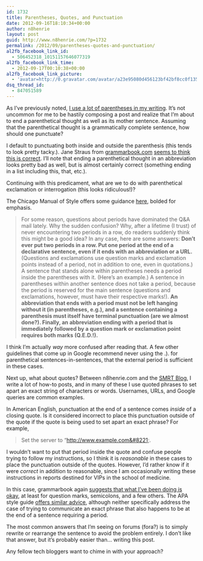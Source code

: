 ```yaml
---
id: 1732
title: Parentheses, Quotes, and Punctuation
date: 2012-09-16T18:10:34+00:00
author: n8henrie
layout: post
guid: http://www.n8henrie.com/?p=1732
permalink: /2012/09/parentheses-quotes-and-punctuation/
al2fb_facebook_link_id:
  - 506452318_10151157646077319
al2fb_facebook_link_time:
  - 2012-09-17T00:10:38+00:00
al2fb_facebook_link_picture:
  - 'avatar=http://0.gravatar.com/avatar/a23e95080d456123bf42bf8cc0f13519?s=96&amp;d=wavatar&amp;r=PG'
dsq_thread_id:
  - 847051589
---
```

As I&#8217;ve previously noted, [I use a lot of parentheses in my writing](http://www.n8henrie.com/2012/01/parenthesis/ "(Parenthesis)"). It&#8217;s not uncommon for me to be hastily composing a post and realize that I&#8217;m about to end a parenthetical thought as well as its mother sentence. Assuming that the parenthetical thought is a grammatically complete sentence, how should one punctuate?

<!--more-->

I default to punctuating both inside and outside the parenthesis (this tends to look pretty tacky.). Jane Straus from <a target="_blank" href="http://www.grammarbook.com/">grammarbook.com</a> <a target="_blank" href="http://www.grammarbook.com/punctuation/parens.asp" title="See Rule 3.">seems to think this is correct</a>. I&#8217;ll note that ending a parenthetical thought in an abbreviation looks pretty bad as well, but is almost certainly correct (something ending in a list including this, that, etc.).

Continuing with this predicament, what are we to do with parenthetical exclamation or interrogation (this looks ridiculous!)?

The Chicago Manual of Style offers some guidance <a target="_blank" href="http://www.chicagomanualofstyle.org/qanda/data/faq/topics/Punctuation.html?old=Punctuation36.html">here</a>, bolded for emphasis.

> For some reason, questions about periods have dominated the Q&A mail lately. Why the sudden confusion? Why, after a lifetime (I trust) of never encountering two periods in a row, do readers suddenly think this might be a good idea? In any case, here are some answers: **Don’t ever put two periods in a row. Put one period at the end of a declarative sentence, even if it ends with an abbreviation or a URL.** (Questions and exclamations use question marks and exclamation points instead of a period, not in addition to one, even in quotations.) A sentence that stands alone within parentheses needs a period inside the parentheses with it. (Here’s an example.) A sentence in parentheses within another sentence does not take a period, because the period is reserved for the main sentence (questions and exclamations, however, must have their respective marks!). **An abbreviation that ends with a period must not be left hanging without it (in parentheses, e.g.), and a sentence containing a parenthesis must itself have terminal punctuation (are we almost done?). Finally, an abbreviation ending with a period that is immediately followed by a question mark or exclamation point requires both marks (Q.E.D.!).**

I think I&#8217;m actually _way_ more confused after reading that. A few other guidelines that come up in Google recommend never using the .). for parenthetical sentences-in-sentences, that the external period is sufficient in these cases.

Next up, what about quotes? Between n8henrie.com and the <a target="_blank" href="http://SMRT.posterous.com">SMRT Blog</a>, I write a lot of how-to posts, and in many of these I use quoted phrases to set apart an exact string of characters or words. Usernames, URLs, and Google queries are common examples.

In American English, punctuation at the end of a sentence comes _inside_ of a closing quote. Is it considered incorrect to place this punctuation outside of the quote if the quote is being used to set apart an exact phrase? For example,

> Set the server to &#8220;http://www.example.com&#8221;.

I wouldn&#8217;t want to put that period inside the quote and confuse people trying to follow my instructions, so I think it is _reasonable_ in these cases to place the punctuation outside of the quotes. However, I&#8217;d rather know if it were _correct_ in addition to reasonable, since I am occasionally writing these instructions in reports destined for VIPs in the school of medicine.

In this case, grammarbook again <a target="_blank" href="http://www.grammarbook.com/punctuation/quotes.asp">suggests that what I&#8217;ve been doing is okay</a>, at least for question marks, semicolons, and a few others. The APA style guide <a href="http://blog.apastyle.org/apastyle/2011/08/punctuating-around-quotation-marks.html" title="APA Style" target="_blank">offers similar advice</a>, although neither specifically address the case of trying to communicate an exact phrase that also happens to be at the end of a sentence requiring a period.

The most common answers that I&#8217;m seeing on forums (fora?) is to simply rewrite or rearrange the sentence to avoid the problem entirely. I don&#8217;t like that answer, but it&#8217;s probably easier than&#8230; writing this post. 

Any fellow tech bloggers want to chime in with your approach?